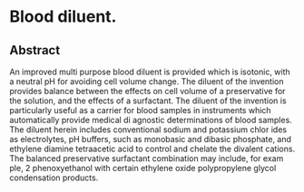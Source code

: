 # Blood diluent.

## Abstract
An improved multi purpose blood diluent is provided which is isotonic, with a neutral pH for avoiding cell volume change. The diluent of the invention provides balance between the effects on cell volume of a preservative for the solution, and the effects of a surfactant. The diluent of the invention is particularly useful as a carrier for blood samples in instruments which automatically provide medical di agnostic determinations of blood samples. The diluent herein includes conventional sodium and potassium chlor ides as electrolytes, pH buffers, such as monobasic and dibasic phosphate, and ethylene diamine tetraacetic acid to control and chelate the divalent cations. The balanced preservative surfactant combination may include, for exam ple, 2 phenoxyethanol with certain ethylene oxide polypropylene glycol condensation products.